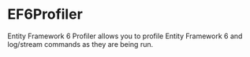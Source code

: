EF6Profiler
===========

Entity Framework 6 Profiler allows you to profile Entity Framework 6 and log/stream commands as they are being run.


